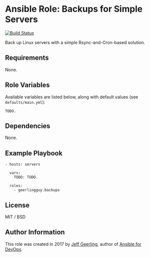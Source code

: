 # Ansible Role: Backups for Simple Servers

[![Build Status](https://travis-ci.org/geerlingguy/ansible-role-backups.svg?branch=master)](https://travis-ci.org/geerlingguy/ansible-role-backups)

Back up Linux servers with a simple Rsync-and-Cron-based solution.

## Requirements

None.

## Role Variables

Available variables are listed below, along with default values (see `defaults/main.yml`):

    TODO.

## Dependencies

None.

## Example Playbook

    - hosts: servers
    
      vars:
        TODO: TODO.
    
      roles:
        - geerlingguy.backups

## License

MIT / BSD

## Author Information

This role was created in 2017 by [Jeff Geerling](https://www.jeffgeerling.com/), author of [Ansible for DevOps](https://www.ansiblefordevops.com/).
